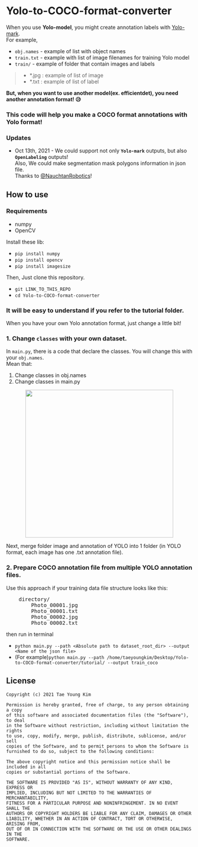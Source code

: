 # Yolo-to-COCO-format-converter

When you use **Yolo-model**, you might create annotation labels with [Yolo-mark](https://github.com/AlexeyAB/Yolo_mark).  
For example,  
- `obj.names` - example of list with object names  
- `train.txt` - example with list of image filenames for training Yolo model  
- `train/` - example of folder that contain images and labels
> - *.jpg : example of list of image  
> - *.txt : example of list of label  

**But, when you want to use another model(ex. efficientdet), you need another annotation format! :disappointed_relieved:**  
### This code will help you make a COCO format annotations with Yolo format!  

### Updates  
- Oct 13th, 2021 - We could support not only **`Yolo-mark`** outputs, but also **`OpenLabeling`** outputs!  
                Also, We could make segmentation mask polygons information in json file.  
                Thanks to [@NauchtanRobotics](https://github.com/NauchtanRobotics)!  
       

## How to use
### Requirements
- numpy
- OpenCV  

Install these lib:
- `pip install numpy`  
- `pip install opencv`  
- `pip install imagesize`


Then, Just clone this repository.  
- `git LINK_TO_THIS_REPO`  
- `cd Yolo-to-COCO-format-converter`  

### It will be easy to understand if you refer to the tutorial folder.  

When you have your own Yolo annotation format, just change a little bit!  
### 1. Change `classes` with your own dataset.  
In `main.py`, there is a code that declare the classes. You will change this with your `obj.names`.  
Mean that: 
1. Change classes in obj.names
2. Change classes in main.py

<p align="center"><img src="https://user-images.githubusercontent.com/41863759/100314803-cfd36800-2ffa-11eb-90ed-bf821ba2de4f.png" width="400px"></p>  

Next, merge folder image and annotation of YOLO into 1 folder (in YOLO format, each image has one .txt annotation file).

### 2. Prepare COCO annotation file from multiple YOLO annotation files.
Use this approach if your training data file structure looks like this:
<pre>
    directory/
        Photo_00001.jpg
        Photo_00001.txt
        Photo_00002.jpg
        Photo_00002.txt
</pre>

then run in terminal 

- `python main.py --path <Absolute path to dataset_root_dir> --output <Name of the json file>`  
- (For example)`python main.py --path /home/taeyoungkim/Desktop/Yolo-to-COCO-format-converter/tutorial/ --output train_coco`  



## License
```
Copyright (c) 2021 Tae Young Kim

Permission is hereby granted, free of charge, to any person obtaining a copy
of this software and associated documentation files (the "Software"), to deal
in the Software without restriction, including without limitation the rights
to use, copy, modify, merge, publish, distribute, sublicense, and/or sell
copies of the Software, and to permit persons to whom the Software is
furnished to do so, subject to the following conditions:

The above copyright notice and this permission notice shall be included in all
copies or substantial portions of the Software.

THE SOFTWARE IS PROVIDED "AS IS", WITHOUT WARRANTY OF ANY KIND, EXPRESS OR
IMPLIED, INCLUDING BUT NOT LIMITED TO THE WARRANTIES OF MERCHANTABILITY,
FITNESS FOR A PARTICULAR PURPOSE AND NONINFRINGEMENT. IN NO EVENT SHALL THE
AUTHORS OR COPYRIGHT HOLDERS BE LIABLE FOR ANY CLAIM, DAMAGES OR OTHER
LIABILITY, WHETHER IN AN ACTION OF CONTRACT, TORT OR OTHERWISE, ARISING FROM,
OUT OF OR IN CONNECTION WITH THE SOFTWARE OR THE USE OR OTHER DEALINGS IN THE
SOFTWARE.
```

